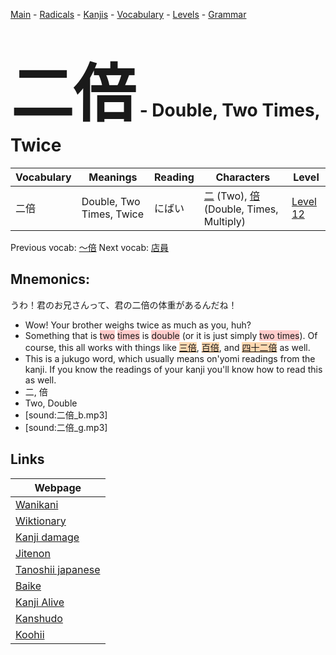 <style> bigfont {font-size: 100px}</style>
[Main](../README.md) -
[Radicals](../radicals.md) -
[Kanjis](../kanjis.md) -
[Vocabulary](../vocabulary.md) -
[Levels](../levels.md) -
[Grammar](../grammar.md)
# <bigfont> 二倍</bigfont> - Double, Two Times, Twice 

| Vocabulary | Meanings | Reading | Characters | Level |
| --- | --- | --- | --- | --- |
| 二倍 | Double, Two Times, Twice | にばい |  [二](../kanjis/二.md) (Two), [倍](../kanjis/倍.md) (Double, Times, Multiply) | [Level 12](../levels/wk_level12.md) |

Previous vocab: [〜倍](〜倍.md) Next vocab: [店員](店員.md) 

## Mnemonics:
うわ！君のお兄さんって、君の二倍の体重があるんだね！
* Wow! Your brother weighs twice as much as you, huh?
* Something that is <span style="background-color:#ffcccb"> two</span> <span style="background-color:#ffcccb"> times</span> is <span style="background-color:#ffcccb"> double</span> (or it is just simply <span style="background-color:#ffcccb"> two times</span>). Of course, this all works with things like <span style="background-color:#fed8b1"> [三倍](https://jisho.org/search/三倍)</span>, <span style="background-color:#fed8b1"> [百倍](https://jisho.org/search/百倍)</span>, and <span style="background-color:#fed8b1"> [四十二倍](https://jisho.org/search/四十二倍)</span> as well.
* This is a jukugo word, which usually means on'yomi readings from the kanji. If you know the readings of your kanji you'll know how to read this as well.
* 二, 倍
* Two, Double
* [sound:二倍_b.mp3]
* [sound:二倍_g.mp3]


## Links 

| Webpage |
| --- |
| [Wanikani          ](https://www.wanikani.com/kanji/二倍) |
| [Wiktionary        ](https://en.wiktionary.org/wiki/二倍) |
| [Kanji damage      ](http://www.kanjidamage.com/kanji/search?utf8=✓&q=二倍) |
| [Jitenon           ](https://jitenon.com/kanji/二倍) |
| [Tanoshii japanese ](https://www.tanoshiijapanese.com/dictionary/kanji.cfm?k=二倍) |
| [Baike             ](https://baike.baidu.com/item/二倍) |
| [Kanji Alive       ](https://app.kanjialive.com/二倍) |
| [Kanshudo          ](https://www.kanshudo.com/searchmn?q=二倍) |
| [Koohii            ](https://kanji.koohii.com/study/kanji/二倍) |
